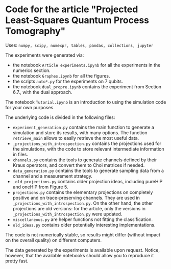 # Code for the article "Projected Least-Squares Quantum Process Tomography"

Uses: 
`numpy, scipy, numexpr, tables, pandas, collections, jupyter`

The experiments were generated via:
* the notebook `Article experiments.ipynb` for all the experiments in the numerics section.
* the notebook `Graphes.ipynb` for all the figures.
* the scripts `auto*.py` for the experiments on 7 qubits.
* the notebook `dual_propre.ipynb` contains the experiment from Section 6.7., with the dual approach.

The notebook `Tutorial.ipynb` is an introduction to using the simulation code for your own purposes.

The underlying code is divided in the following files:
* `experiment_generation.py` contains the main function to generate a simulation and store its results, with many options. The function `retrieve_main` allows to easily retrieve the most useful data.
* `_projections_with_introspection.py` contains the projections used for the simulations, with the code to store relevant intermediate information in files.
* `channels.py` contains the tools to generate channels defined by their Kraus operators, and convert them to Choi matrices if needed.
* `data_generation.py` contains the tools to generate sampling data from a channel and a measurement strategy.
* `_old_projections.py` contains older projection ideas, including pureHIP and oneHIP from Figure 5.
* `projections.py` contains the elementary projections on completely positive and on trace-preserving channels. They are used in `_projections_with_introspection.py`. On the other hand, the other projections are old versions: for the article, only the versions in `_projections_with_introspection.py` were updated.
* `miscellaneous.py` are helper functions not fitting the classification.
* `old_ideas.py` contains older potentially interesting implementations.

The code is not numerically stable, so results might differ (without impact on the overall quality) on different computers.

The data generated by the experiments is available upon request. Notice, however, that the available notebooks should allow you to reproduce it pretty fast.
